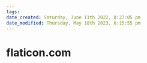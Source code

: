 ```yaml
---
tags: 
date_created: Saturday, June 11th 2022, 8:27:05 pm
date_modified: Thursday, May 18th 2023, 6:15:55 pm
---
```

# flaticon.com
